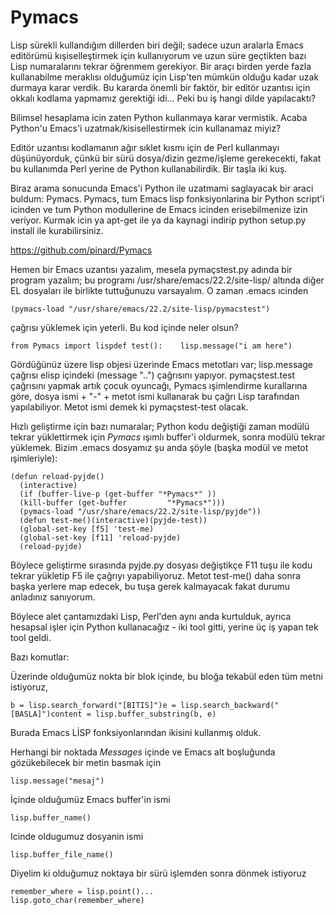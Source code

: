 # Pymacs

Lisp sürekli kullandığım dillerden biri değil; sadece uzun aralarla
Emacs editörümü kışiselleştirmek için kullanıyorum ve uzun süre
geçtikten bazı Lisp numaralarını tekrar öğrenmem gerekiyor. Bir araçı
birden yerde fazla kullanabilme meraklısı olduğumüz için Lisp'ten
mümkün olduğu kadar uzak durmaya karar verdik. Bu kararda önemli bir
faktör, bir editör uzantısı için okkalı kodlama yapmamız gerektiği
idi... Peki bu iş hangi dilde yapılacaktı?

Bilimsel hesaplama icin zaten Python kullanmaya karar vermistik. Acaba
Python'u Emacs'i uzatmak/kisisellestirmek icin kullanamaz miyiz?

Editör uzantısı kodlamanın ağır sıklet kısmı için de Perl kullanmayı
düşünüyorduk, çünkü bir sürü dosya/dizin gezme/işleme gerekecekti,
fakat bu kullanımda Perl yerine de Python kullanabilirdik. Bir taşla
iki kuş.

Biraz arama sonucunda Emacs'i Python ile uzatmami saglayacak bir araci
buldum: Pymacs. Pymacs, tum Emacs lisp fonksiyonlarina bir Python
script'i icinden ve tum Python modullerine de Emacs icinden
erisebilmenize izin veriyor. Kurmak icin ya apt-get ile ya da kaynagi
indirip python setup.py install ile kurabilirsiniz.

https://github.com/pinard/Pymacs

Hemen bir Emacs uzantısı yazalım, mesela pymaçstest.py adında bir
program yazalım; bu programı /usr/share/emacs/22.2/site-lisp/ altında
diğer EL dosyaları ile birlikte tuttuğunuzu varsayalım. O zaman .emacs
ıcinden

```
(pymacs-load "/usr/share/emacs/22.2/site-lisp/pymacstest")
```

çağrısı yüklemek için yeterli. Bu kod içinde neler olsun?

```
from Pymacs import lispdef test():    lisp.message("i am here")
```

Gördüğünüz üzere lisp objesi üzerinde Emacs metotları var;
lisp.message çağrısı elisp içindeki (message "..") çağrısını
yapıyor. pymaçstest.test çağrısını yapmak artık çocuk oyuncağı, Pymacs
ışimlendirme kurallarına göre, dosya ismi + "-" + metot ismi
kullanarak bu çağrı Lisp tarafından yapılabiliyor. Metot ismi demek ki
pymaçstest-test olacak.

Hızlı geliştirme için bazı numaralar; Python kodu değiştiği zaman
modülü tekrar yüklettirmek için *Pymacs* ışımlı buffer'i oldurmek,
sonra modülü tekrar yüklemek. Bizim .emacs dosyamız şu anda şöyle
(başka modül ve metot ışimleriyle):

```
(defun reload-pyjde()
  (interactive)
  (if (buffer-live-p (get-buffer "*Pymacs*" ))
  (kill-buffer (get-buffer         "*Pymacs*")))
  (pymacs-load "/usr/share/emacs/22.2/site-lisp/pyjde"))
  (defun test-me()(interactive)(pyjde-test))
  (global-set-key [f5] 'test-me)
  (global-set-key [f11] 'reload-pyjde)
  (reload-pyjde) 
```

Böylece geliştirme sırasında pyjde.py dosyası değiştikçe F11 tuşu ile
kodu tekrar yükletip F5 ile çağrıyı yapabiliyoruz. Metot test-me()
daha sonra başka yerlere map edecek, bu tuşa gerek kalmayacak fakat
durumu anladınız sanıyorum.

Böylece alet çantamızdaki Lisp, Perl'den aynı anda kurtulduk, ayrıca
hesapsal işler için Python kullanacağız - iki tool gitti, yerine üç iş
yapan tek tool geldi.

Bazı komutlar:

Üzerinde olduğumüz nokta bir blok içinde, bu bloğa tekabül eden tüm
metni istiyoruz,

```
b = lisp.search_forward("[BITIS]")e = lisp.search_backward("[BASLA]")content = lisp.buffer_substring(b, e)
```

Burada Emacs LİSP fonksiyonlarından ikisini kullanmış olduk.

Herhangi bir noktada *Messages* içinde ve Emacs alt boşluğunda
gözükebilecek bir metin basmak için

```
lisp.message("mesaj")
```

İçinde olduğumüz Emacs buffer'in ismi

```
lisp.buffer_name()
```

Icinde oldugumuz dosyanin ismi

```
lisp.buffer_file_name()
```

Diyelim ki olduğumuz noktaya bir sürü işlemden sonra dönmek istiyoruz

```
remember_where = lisp.point()...
lisp.goto_char(remember_where)
```




